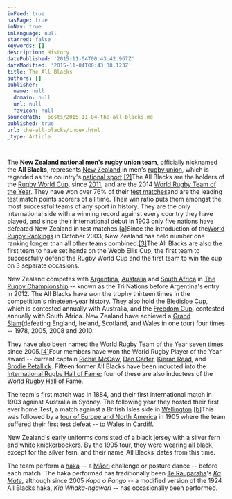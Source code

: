 ```yaml
---
inFeed: true
hasPage: true
inNav: true
inLanguage: null
starred: false
keywords: []
description: History
datePublished: '2015-11-04T00:43:42.967Z'
dateModified: '2015-11-04T00:43:38.123Z'
title: The All Blacks
authors: []
publisher:
  name: null
  domain: null
  url: null
  favicon: null
sourcePath: _posts/2015-11-04-the-all-blacks.md
published: true
url: the-all-blacks/index.html
_type: Article

---
```

The **New Zealand national men's rugby union team**, officially nicknamed the **All Blacks**, represents [New Zealand][0] in men's [rugby union][1], which is regarded as the country's [national sport][2].[\[2\]][3]The All Blacks are the holders of the [Rugby World Cup][4], since [2011][5], and are the 2014 [World Rugby Team of the Year][6]. They have won over 76% of their [test matches][7]and are the leading test match points scorers of all time. Their win ratio puts them amongst the most successful teams of any sport in history. They are the only international side with a winning record against every country they have played, and since their international debut in 1903 only five nations have defeated New Zealand in test matches.[\[a\]][8]Since the introduction of the[World Rugby Rankings][9] in October 2003, New Zealand has held number one ranking longer than all other teams combined.[\[3\]][10]The All Blacks are also the first team to have set hands on the Webb Ellis Cup, the first team to successfully defend the Rugby World Cup and the first team to win the cup on 3 separate occasions.

New Zealand competes with [Argentina][11], [Australia][12] and [South Africa][13] in [The Rugby Championship][14] -- known as the Tri Nations before Argentina's entry in 2012\. The All Blacks have won the trophy thirteen times in the competition's nineteen-year history. They also hold the [Bledisloe Cup][15], which is contested annually with Australia, and the [Freedom Cup][16], contested annually with South Africa. New Zealand have achieved a [Grand Slam][17](defeating England, Ireland, Scotland, and Wales in one tour) four times -- 1978, 2005, 2008 and 2010\.

They have also been named the World Rugby Team of the Year seven times since 2005\.[\[4\]][18]Four members have won the World Rugby Player of the Year award -- current captain [Richie McCaw][19], [Dan Carter][20], [Kieran Read][21], and [Brodie Retallick][22]. Fifteen former All Blacks have been inducted into the [International Rugby Hall of Fame][23]; four of these are also inductees of the [World Rugby Hall of Fame][24].

The team's first match was in 1884, and their first international match in 1903 against Australia in Sydney. The following year they hosted their first ever home Test, a match against a British Isles side in [Wellington][25].[\[b\]][26]This was followed by a [tour of Europe and North America][27] in 1905 where the team suffered their first test defeat -- to Wales in Cardiff.

New Zealand's early uniforms consisted of a black jersey with a silver fern and white knickerbockers. By the 1905 tour, they were wearing all black, except for the silver fern, and their name_All Blacks_dates from this time.

The team perform a [haka][28] -- a [Māori][29] challenge or posture dance -- before each match. The haka performed has traditionally been [Te Rauparaha][30]'s _[Ka Mate][31]_, although since 2005 _Kapa o Pango_ -- a modified version of the 1924 All Blacks haka, _Kia Whaka-ngawari_ -- has occasionally been performed.

[0]: https://en.wikipedia.org/wiki/New_Zealand "New Zealand"
[1]: https://en.wikipedia.org/wiki/Rugby_union "Rugby union"
[2]: https://en.wikipedia.org/wiki/National_sport "National sport"
[3]: https://en.wikipedia.org/wiki/New_Zealand_national_rugby_union_team#cite_note-2
[4]: https://en.wikipedia.org/wiki/Rugby_World_Cup "Rugby World Cup"
[5]: https://en.wikipedia.org/wiki/2011_Rugby_World_Cup "2011 Rugby World Cup"
[6]: https://en.wikipedia.org/wiki/World_Rugby_Team_of_the_Year "World Rugby Team of the Year"
[7]: https://en.wikipedia.org/wiki/Test_match_(rugby_union) "Test match (rugby union)"
[8]: https://en.wikipedia.org/wiki/New_Zealand_national_rugby_union_team#cite_note-3
[9]: https://en.wikipedia.org/wiki/World_Rugby_Rankings "World Rugby Rankings"
[10]: https://en.wikipedia.org/wiki/New_Zealand_national_rugby_union_team#cite_note-WorldRank-4
[11]: https://en.wikipedia.org/wiki/Argentina_national_rugby_union_team "Argentina national rugby union team"
[12]: https://en.wikipedia.org/wiki/Australia_national_rugby_union_team "Australia national rugby union team"
[13]: https://en.wikipedia.org/wiki/South_Africa_national_rugby_union_team "South Africa national rugby union team"
[14]: https://en.wikipedia.org/wiki/The_Rugby_Championship "The Rugby Championship"
[15]: https://en.wikipedia.org/wiki/Bledisloe_Cup "Bledisloe Cup"
[16]: https://en.wikipedia.org/wiki/Freedom_Cup "Freedom Cup"
[17]: https://en.wikipedia.org/wiki/Grand_Slam_(rugby_union) "Grand Slam (rugby union)"
[18]: https://en.wikipedia.org/wiki/New_Zealand_national_rugby_union_team#cite_note-PastIRBawards-5
[19]: https://en.wikipedia.org/wiki/Richie_McCaw "Richie McCaw"
[20]: https://en.wikipedia.org/wiki/Dan_Carter "Dan Carter"
[21]: https://en.wikipedia.org/wiki/Kieran_Read "Kieran Read"
[22]: https://en.wikipedia.org/wiki/Brodie_Retallick "Brodie Retallick"
[23]: https://en.wikipedia.org/wiki/International_Rugby_Hall_of_Fame "International Rugby Hall of Fame"
[24]: https://en.wikipedia.org/wiki/World_Rugby_Hall_of_Fame "World Rugby Hall of Fame"
[25]: https://en.wikipedia.org/wiki/Wellington "Wellington"
[26]: https://en.wikipedia.org/wiki/New_Zealand_national_rugby_union_team#cite_note-6
[27]: https://en.wikipedia.org/wiki/The_Original_All_Blacks "The Original All Blacks"
[28]: https://en.wikipedia.org/wiki/Haka_(sports) "Haka (sports)"
[29]: https://en.wikipedia.org/wiki/M%C4%81ori_culture "Māori culture"
[30]: https://en.wikipedia.org/wiki/Te_Rauparaha "Te Rauparaha"
[31]: https://en.wikipedia.org/wiki/Ka_Mate "Ka Mate"